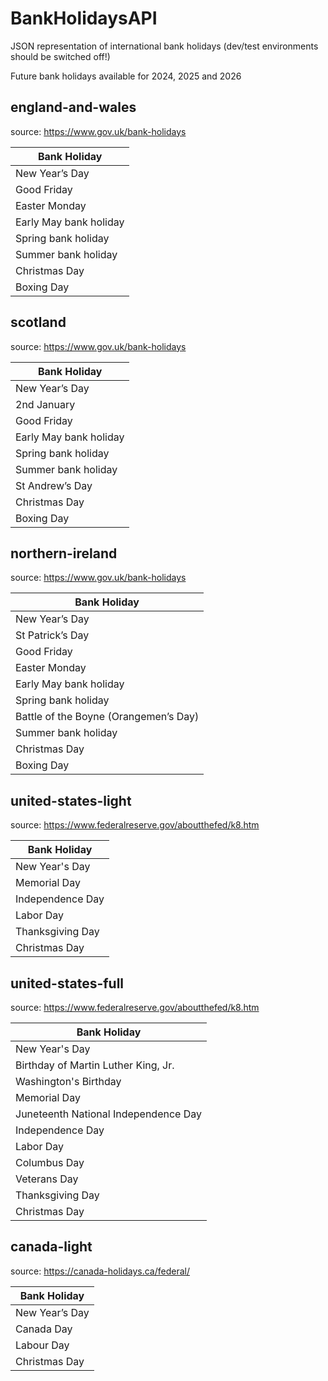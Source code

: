 # BankHolidaysAPI
JSON representation of international bank holidays (dev/test environments should be switched off!)

Future bank holidays available for 2024, 2025 and 2026

## england-and-wales 
source: https://www.gov.uk/bank-holidays

| Bank Holiday | 
| ------------ |
| New Year’s Day |
| Good Friday |
| Easter Monday |
| Early May bank holiday |
| Spring bank holiday |
| Summer bank holiday |
| Christmas Day |
| Boxing Day |

## scotland
source: https://www.gov.uk/bank-holidays

| Bank Holiday | 
| ------------ |
| New Year’s Day |
| 2nd January |
| Good Friday |
| Early May bank holiday |
| Spring bank holiday |
| Summer bank holiday |
| St Andrew’s Day |
| Christmas Day |
| Boxing Day |

## northern-ireland
source: https://www.gov.uk/bank-holidays

| Bank Holiday | 
| ------------ |
| New Year’s Day |
| St Patrick’s Day |
| Good Friday |
| Easter Monday |
| Early May bank holiday |
| Spring bank holiday |
| Battle of the Boyne (Orangemen’s Day) |
| Summer bank holiday |
| Christmas Day |
| Boxing Day |

## united-states-light
source: https://www.federalreserve.gov/aboutthefed/k8.htm

| Bank Holiday | 
| ------------ |
| New Year's Day |
| Memorial Day |
| Independence Day |
| Labor Day |
| Thanksgiving Day |
| Christmas Day |

## united-states-full
source: https://www.federalreserve.gov/aboutthefed/k8.htm

| Bank Holiday | 
| ------------ |
| New Year's Day |
| Birthday of Martin Luther King, Jr. |
| Washington's Birthday |
| Memorial Day |
| Juneteenth National Independence Day |
| Independence Day |
| Labor Day |
| Columbus Day |
| Veterans Day |
| Thanksgiving Day |
| Christmas Day |

## canada-light
source: https://canada-holidays.ca/federal/

| Bank Holiday | 
| ------------ |
| New Year’s Day |
| Canada Day |
| Labour Day |
| Christmas Day |